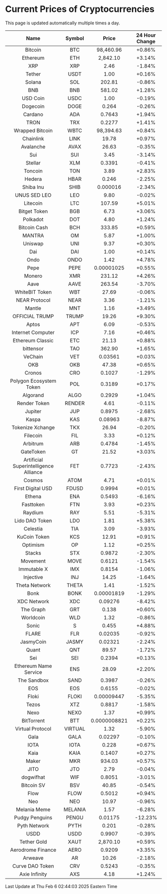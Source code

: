 # Current Prices of Cryptocurrencies
This page is updated automatically multiple times a day.

| Name | Symbol | Price | 24 Hour Change |
| :---: |:---:| :---: | :---: |
| Bitcoin | BTC | 98,460.96 | +0.86% |
| Ethereum | ETH | 2,842.10 | +3.14% |
| XRP | XRP | 2.46 | -1.84% |
| Tether | USDT | 1.00 | +0.16% |
| Solana | SOL | 202.81 | -0.86% |
| BNB | BNB | 581.02 | +1.28% |
| USD Coin | USDC | 1.00 | -0.19% |
| Dogecoin | DOGE | 0.264 | -0.26% |
| Cardano | ADA | 0.7643 | +1.94% |
| TRON | TRX | 0.2277 | +1.41% |
| Wrapped Bitcoin | WBTC | 98,394.63 | +0.84% |
| Chainlink | LINK | 19.78 | +0.97% |
| Avalanche | AVAX | 26.63 | -0.35% |
| Sui | SUI | 3.45 | -3.14% |
| Stellar | XLM | 0.3391 | -0.41% |
| Toncoin | TON | 3.89 | +2.83% |
| Hedera | HBAR | 0.246 | -2.25% |
| Shiba Inu | SHIB | 0.000016 | -2.34% |
| UNUS SED LEO | LEO | 9.80 | -0.02% |
| Litecoin | LTC | 107.59 | +5.01% |
| Bitget Token | BGB | 6.73 | +3.06% |
| Polkadot | DOT | 4.80 | +1.24% |
| Bitcoin Cash | BCH | 333.85 | +0.59% |
| MANTRA | OM | 5.87 | +1.00% |
| Uniswap | UNI | 9.37 | +0.30% |
| Dai | DAI | 1.00 | +0.14% |
| Ondo | ONDO | 1.42 | +4.78% |
| Pepe | PEPE | 0.00001025 | +0.55% |
| Monero | XMR | 231.12 | +4.26% |
| Aave | AAVE | 263.54 | -3.70% |
| WhiteBIT Token | WBT | 27.69 | -0.06% |
| NEAR Protocol | NEAR | 3.36 | -1.21% |
| Mantle | MNT | 1.16 | +3.49% |
| OFFICIAL TRUMP | TRUMP | 19.26 | +9.30% |
| Aptos | APT | 6.09 | -0.53% |
| Internet Computer | ICP | 7.16 | +0.46% |
| Ethereum Classic | ETC | 21.13 | +0.88% |
| bittensor | TAO | 362.90 | +1.65% |
| VeChain | VET | 0.03561 | +0.03% |
| OKB | OKB | 47.38 | +0.65% |
| Cronos | CRO | 0.1027 | -1.29% |
| Polygon Ecosystem Token | POL | 0.3189 | +0.17% |
| Algorand | ALGO | 0.2929 | +1.04% |
| Render Token | RENDER | 4.61 | -0.11% |
| Jupiter | JUP | 0.8975 | -2.68% |
| Kaspa | KAS | 0.08963 | -8.87% |
| Tokenize Xchange | TKX | 26.94 | -0.20% |
| Filecoin | FIL | 3.33 | +0.12% |
| Arbitrum | ARB | 0.4784 | -1.45% |
| GateToken | GT | 21.52 | +3.03% |
| Artificial Superintelligence Alliance | FET | 0.7723 | -2.43% |
| Cosmos | ATOM | 4.71 | +0.01% |
| First Digital USD | FDUSD | 0.9994 | +0.01% |
| Ethena | ENA | 0.5493 | -6.16% |
| Fasttoken | FTN | 3.93 | +0.23% |
| Raydium | RAY | 5.51 | -5.31% |
| Lido DAO Token | LDO | 1.81 | +5.38% |
| Celestia | TIA | 3.09 | -3.93% |
| KuCoin Token | KCS | 12.91 | +0.91% |
| Optimism | OP | 1.12 | +0.25% |
| Stacks | STX | 0.9872 | -2.30% |
| Movement | MOVE | 0.6121 | -1.54% |
| Immutable X | IMX | 0.8154 | -1.06% |
| Injective | INJ | 14.25 | -1.64% |
| Theta Network | THETA | 1.41 | -1.52% |
| Bonk | BONK | 0.00001819 | -1.29% |
| XDC Network | XDC | 0.09276 | -8.42% |
| The Graph | GRT | 0.138 | +0.60% |
| Worldcoin | WLD | 1.32 | -0.86% |
| Sonic | S | 0.455 | +4.88% |
| FLARE | FLR | 0.02035 | -0.92% |
| JasmyCoin | JASMY | 0.02321 | -2.24% |
| Quant | QNT | 89.57 | -1.72% |
| Sei | SEI | 0.2394 | +0.13% |
| Ethereum Name Service | ENS | 28.09 | +2.20% |
| The Sandbox | SAND | 0.3987 | -0.26% |
| EOS | EOS | 0.6155 | -0.02% |
| Floki | FLOKI | 0.00009447 | -5.35% |
| Tezos | XTZ | 0.8817 | -1.58% |
| Nexo | NEXO | 1.37 | +0.99% |
| BitTorrent | BTT | 0.0000008821 | +0.22% |
| Virtual Protocol | VIRTUAL | 1.32 | -5.90% |
| Gala | GALA | 0.02297 | -0.10% |
| IOTA | IOTA | 0.228 | +0.67% |
| Kaia | KAIA | 0.1407 | +0.27% |
| Maker | MKR | 934.03 | +0.57% |
| JITO | JTO | 2.79 | -0.04% |
| dogwifhat | WIF | 0.8051 | -3.01% |
| Bitcoin SV | BSV | 40.85 | -0.54% |
| Flow | FLOW | 0.5012 | +0.94% |
| Neo | NEO | 10.97 | -0.96% |
| Melania Meme | MELANIA | 1.57 | -6.28% |
| Pudgy Penguins | PENGU | 0.01175 | -12.23% |
| Pyth Network | PYTH | 0.201 | -0.28% |
| USDD | USDD | 0.9907 | -0.39% |
| Tether Gold | XAUT | 2,870.10 | +0.59% |
| Aerodrome Finance | AERO | 0.9209 | +3.35% |
| Arweave | AR | 10.26 | -2.18% |
| Curve DAO Token | CRV | 0.5243 | -0.35% |
| Axie Infinity | AXS | 4.18 | +1.24% |

Last Update at Thu Feb  6 02:44:03 2025 Eastern Time